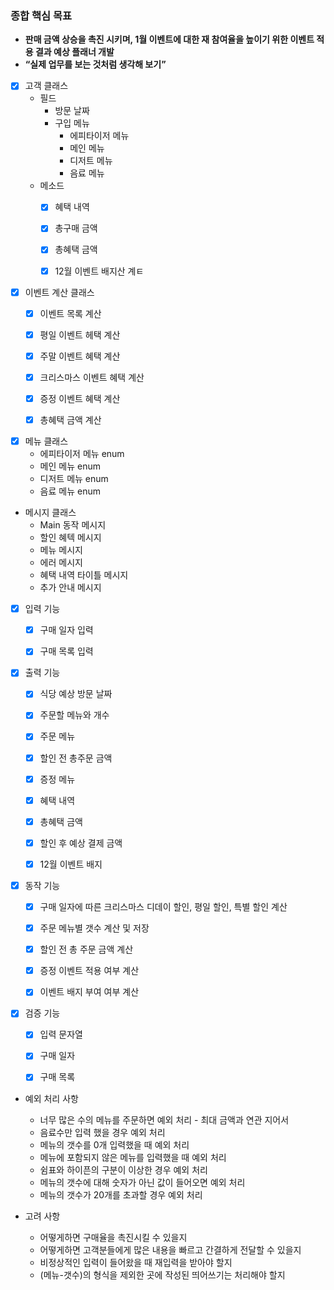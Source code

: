 ### **종합 핵심 목표**
- **판매 금액 상승을 촉진 시키며, 1월 이벤트에 대한 재 참여율을 높이기 위한 이벤트 적용 결과 예상 플래너 개발**
- **“실제 업무를 보는 것처럼 생각해 보기”**


- [x] 고객 클래스
  - 필드
    - 방문 날짜
    - 구입 메뉴
      - 에피타이저 메뉴
      - 메인 메뉴
      - 디저트 메뉴
      - 음료 메뉴
  - 메소드
    - [x] 혜택 내역
    - [x] 총구매 금액
    - [x] 총혜택 금액
    - [x] 12월 이벤트 배지산 계ㅌ


- [x] 이벤트 계산 클래스
  - [x] 이벤트 목록 계산
  - [x] 평일 이벤트 헤택 계산
  - [x] 주말 이벤트 혜택 계산
  - [x] 크리스마스 이벤트 혜택 계산
  - [x] 증정 이벤트 혜택 계산
  - [x] 총혜택 금액 계산


- [x] 메뉴 클래스
  - 에피타이저 메뉴 enum
  - 메인 메뉴 enum
  - 디저트 메뉴 enum
  - 음료 메뉴 enum


- 메시지 클래스
  - Main 동작 메시지
  - 할인 혜텍 메시지
  - 메뉴 메시지
  - 에러 메시지
  - 혜택 내역 타이틀 메시지
  - 추가 안내 메시지


- [x] 입력 기능
  - [x] 구매 일자 입력
  - [x] 구매 목록 입력


- [x] 출력 기능
  - [x] 식당 예상 방문 날짜
  - [x] 주문할 메뉴와 개수
  - [x] 주문 메뉴
  - [x] 할인 전 총주문 금액
  - [x] 증정 메뉴
  - [x] 혜택 내역
  - [x] 총혜택 금액
  - [x] 할인 후 예상 결제 금액
  - [x] 12월 이벤트 배지


- [x] 동작 기능
  - [x] 구매 일자에 따른 크리스마스 디데이 할인, 평일 할인, 특별 할인 계산
  - [x] 주문 메뉴별 갯수 계산 및 저장
  - [x] 할인 전 총 주문 금액 계산
  - [x] 증정 이벤트 적용 여부 계산
  - [x] 이벤트 배지 부여 여부 계산


- [x] 검증 기능
  - [x] 입력 문자열
  - [x] 구매 일자
  - [x] 구매 목록


- 예외 처리 사항
  - 너무 많은 수의 메뉴를 주문하면 예외 처리 - 최대 금액과 연관 지어서
  - 음료수만 입력 했을 경우 예외 처리
  - 메뉴의 갯수를 0개 입력했을 때 예외 처리
  - 메뉴에 포함되지 않은 메뉴를 입력했을 때 예외 처리
  - 쉼표와 하이픈의 구분이 이상한 경우 예외 처리
  - 메뉴의 갯수에 대해 숫자가 아닌 값이 들어오면 예외 처리
  - 메뉴의 갯수가 20개를 초과할 경우 예외 처리

- 고려 사항
  - 어떻게하면 구매율을 촉진시킬 수 있을지
  - 어떻게하면 고객분들에게 많은 내용을 빠르고 간결하게 전달할 수 있을지
  - 비정상적인 입력이 들어왔을 때 재입력을 받아야 할지
  - (메뉴-갯수)의 형식을 제외한 곳에 작성된 띄어쓰기는 처리해야 할지